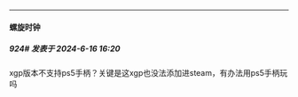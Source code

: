 ﻿
*****

####  螺旋时钟  
##### 924#       发表于 2024-6-16 16:20

xgp版本不支持ps5手柄？关键是这xgp也没法添加进steam，有办法用ps5手柄玩吗

